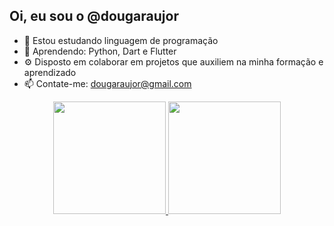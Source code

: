 ## Oi, eu sou o @dougaraujor
- 🌱 Estou estudando linguagem de programação
- 🌿 Aprendendo: Python, Dart e Flutter
- ⚙️ Disposto em colaborar em projetos que auxiliem na minha formação e aprendizado
- 📫 Contate-me: dougaraujor@gmail.com


<div align="center">
  <a href="https://github.com/dougaraujor">
  <img height="180em" src="https://github-readme-stats.vercel.app/api?username=dougaraujor&show_icons=true&theme=dracula&include_all_commits=true&count_private=true"/>
  <img height="180em" src="https://github-readme-stats.vercel.app/api/top-langs/?username=dougaraujor&layout=compact&langs_count=7&theme=dracula"/>
</div>
